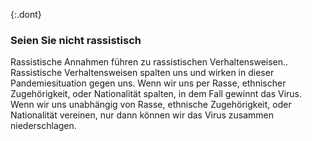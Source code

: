 {:.dont}
### Seien Sie nicht rassistisch

Rassistische Annahmen führen zu rassistischen Verhaltensweisen.. Rassistische Verhaltensweisen spalten uns und wirken in dieser Pandemiesituation gegen uns. Wenn wir uns per Rasse, ethnischer Zugehörigkeit, oder Nationalität spalten, in dem Fall gewinnt das Virus. Wenn wir uns unabhängig von Rasse, ethnische Zugehörigkeit, oder Nationalität vereinen, nur dann können wir das Virus zusammen niederschlagen.
